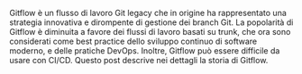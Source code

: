 Gitflow è un flusso di lavoro Git legacy che in origine ha rappresentato una strategia innovativa e dirompente di gestione dei branch Git.
La popolarità di Gitflow è diminuita a favore dei flussi di lavoro basati su trunk, che ora sono considerati come best practice dello sviluppo continuo di software moderno, e delle pratiche DevOps.
Inoltre, Gitflow può essere difficile da usare con CI/CD.
Questo post descrive nei dettagli la storia di Gitflow.
